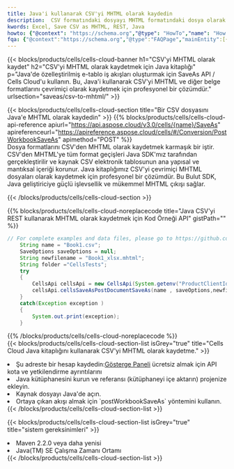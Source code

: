 ```yaml
---
title: Java'i kullanarak CSV'yi MHTML olarak kaydedin
description:  CSV formatındaki dosyayı MHTML formatındaki dosya olarak kaydetmek için Aspose.Cells Cloud SDK for Java'i kullanma.
kwords: Excel, Save CSV as MHTML, REST, Java
howto: {"@context": "https://schema.org","@type": "HowTo","name": "How to save CSV as MHTML using the Cells Cloud Java library.","description": "How to save CSV as MHTML using the Cells Cloud Java library.","image": {"@type": "ImageObject"},"url": "/java/saveas/csv-to-mhtml/","step": [{ "@type": "HowToStep","name": "How to save CSV as MHTML using the Cells Cloud Java library. step 1", "image": {"@type": "ImageObject",},"url": "/java/saveas/csv-to-mhtml/","text": "Register an account at <a href='https://dashboard.aspose.cloud/'>Dashboard</a> to get free API quota & authorization details",},{ "@type": "HowToStep","name": "How to save CSV as MHTML using the Cells Cloud Java library. step 1", "image": {"@type": "ImageObject",},"url": "/java/saveas/csv-to-mhtml/","text": "Install Java library and add the reference (import the library) to your project.",},{ "@type": "HowToStep","name": "How to save CSV as MHTML using the Cells Cloud Java library. step 1", "image": {"@type": "ImageObject",},"url": "/java/saveas/csv-to-mhtml/","text": "Open the source file in Java.",},{ "@type": "HowToStep","name": "How to save CSV as MHTML using the Cells Cloud Java library. step 1", "image": {"@type": "ImageObject",},"url": "/java/saveas/csv-to-mhtml/","text": "Use the `postWorkbookSaveAs` method to retrieve the resulting stream.",}, ],"supply": {"@type": "HowToSupply","name": "document"},"tool": [{"@type": "HowToTool","name": "IntelliJ IDEA, Visual Studio Code, Eclipse"},{"@type": "HowToTool","name": "Aspose Cells"}],"totalTime": "PT6M"}
fqa: {"@context":"https://schema.org","@type":"FAQPage","mainEntity":[{"@type":"Question","name":"Why save file as other formats file in C# using REST API?","acceptedAnswer":{"@type":"Answer","text":"Documents are encoded in many ways, and some files may be incompatible with the software you use. To open and read such files, just save them as appropriate file formats.<br/><ol><li>Install .NET SDK and add the reference (import the library) to your project.</li><li>Open the source file in C# using REST API.</li><li>Call the PostWorkbookSaveAsRequest() method, passing an output filename with required extension.</li><li>Get the result of save as a separate file.</li></ol>"}},{"@type":"Question","name":"What file formats can I save as with your C# library?","acceptedAnswer":{"@type":"Answer","text":"We support a variety of file formats for conversion using .NET library, including XLSX, Excel, xls , PDF, CSV, HTML, Markdown, XML, PNG, JPG, TIFF, Json, TXT and many more."}},{"@type":"Question","name":"What is the maximum allowed file size for conversion using this .NET library?","acceptedAnswer":{"@type":"Answer","text":"There are no file size limits for format conversions using .NET library."}}]}
---
```

{{< blocks/products/cells/cells-cloud-banner h1="CSV\'yi MHTML olarak kaydet" h2="CSV\'yi MHTML olarak kaydetmek için Java kitaplığı" p="Java\'de özelleştirilmiş e-tablo iş akışları oluşturmak için SaveAs API / Cells Cloud\'u kullanın. Bu, Java\'i kullanarak CSV\'yi MHTML ve diğer belge formatlarını çevrimiçi olarak kaydetmek için profesyonel bir çözümdür." urlsection="saveas/csv-to-mhtml/" >}}

{{< blocks/products/cells/cells-cloud-section title="Bir CSV dosyasını Java\'e MHTML olarak kaydedin" >}}
{{% blocks/products/cells/cells-cloud-api-reference apiurl="https://api.aspose.cloud/v3.0/cells/{name}/SaveAs" apireferenceurl="https://apireference.aspose.cloud/cells/#/Conversion/PostWorkbookSaveAs" apimethod="POST" %}}
<br/>
Dosya formatlarını CSV'den MHTML olarak kaydetmek karmaşık bir iştir. CSV'den MHTML'ye tüm format geçişleri Java SDK'mız tarafından gerçekleştirilir ve kaynak CSV elektronik tablosunun ana yapısal ve mantıksal içeriği korunur. Java kitaplığımız CSV'yi çevrimiçi MHTML dosyaları olarak kaydetmek için profesyonel bir çözümdür. Bu Bulut SDK, Java geliştiriciye güçlü işlevsellik ve mükemmel MHTML çıkışı sağlar.

{{< /blocks/products/cells/cells-cloud-section >}}

{{% blocks/products/cells/cells-cloud-noreplacecode title="Java CSV\'yi REST kullanarak MHTML olarak kaydetmek için Kod Örneği API" gistPath="" %}}
  
```java
// For complete examples and data files, please go to https://github.com/aspose-cells-cloud/aspose-cells-cloud-java/
    String name = "Book1.csv";
    SaveOptions saveOptions = null;
    String newfilename = "Book1_xlsx.mhtml";
    String folder ="CellsTests";
    try 
    {
        CellsApi cellsApi = new CellsApi(System.getenv("ProductClientId"), System.getenv("ProductClientSecret"));
        cellsApi.cellsSaveAsPostDocumentSaveAs(name , saveOptions,newfilename,false,false,folder,null,null,null,true);                       
    }
    catch(Exception exception )
    {
        System.out.print(exception);
    }
```
  
{{% /blocks/products/cells/cells-cloud-noreplacecode %}}
<br/>
{{< blocks/products/cells/cells-cloud-section-list isGrey="true" title="Cells Cloud Java kitaplığını kullanarak CSV\'yi MHTML olarak kaydetme." >}}
<li> Şu adreste bir hesap kaydedin:<a href="https://dashboard.aspose.cloud/">Gösterge Paneli</a> ücretsiz almak için API kota ve yetkilendirme ayrıntılarını</li>
<li>Java kütüphanesini kurun ve referansı (kütüphaneyi içe aktarın) projenize ekleyin.</li>
<li>Kaynak dosyayı Java'de açın.</li>
<li>Ortaya çıkan akışı almak için `postWorkbookSaveAs` yöntemini kullanın.</li>
{{< /blocks/products/cells/cells-cloud-section-list >}}

{{< blocks/products/cells/cells-cloud-section-list isGrey="true" title="sistem gereksinimleri" >}}
<li>Maven 2.2.0 veya daha yenisi</li>
<li>Java(TM) SE Çalışma Zamanı Ortamı</li>
{{< /blocks/products/cells/cells-cloud-section-list >}}
